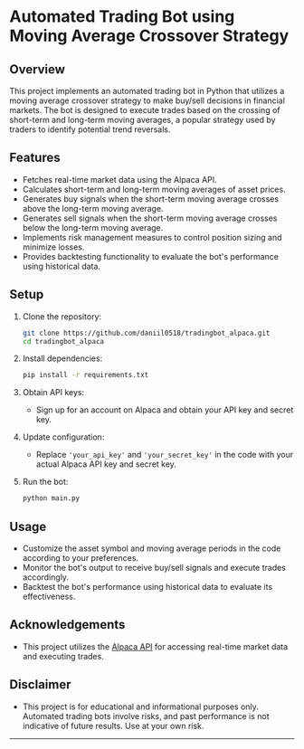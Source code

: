 
# Automated Trading Bot using Moving Average Crossover Strategy

## Overview
This project implements an automated trading bot in Python that utilizes a moving average crossover strategy to make buy/sell decisions in financial markets. The bot is designed to execute trades based on the crossing of short-term and long-term moving averages, a popular strategy used by traders to identify potential trend reversals.

## Features
- Fetches real-time market data using the Alpaca API.
- Calculates short-term and long-term moving averages of asset prices.
- Generates buy signals when the short-term moving average crosses above the long-term moving average.
- Generates sell signals when the short-term moving average crosses below the long-term moving average.
- Implements risk management measures to control position sizing and minimize losses.
- Provides backtesting functionality to evaluate the bot's performance using historical data.

## Setup
1. Clone the repository:
   ```bash
   git clone https://github.com/daniil0518/tradingbot_alpaca.git
   cd tradingbot_alpaca
   ```

2. Install dependencies:
   ```bash
   pip install -r requirements.txt
   ```

3. Obtain API keys:
   - Sign up for an account on Alpaca and obtain your API key and secret key.

4. Update configuration:
   - Replace `'your_api_key'` and `'your_secret_key'` in the code with your actual Alpaca API key and secret key.

5. Run the bot:
   ```bash
   python main.py
   ```

## Usage
- Customize the asset symbol and moving average periods in the code according to your preferences.
- Monitor the bot's output to receive buy/sell signals and execute trades accordingly.
- Backtest the bot's performance using historical data to evaluate its effectiveness.

## Acknowledgements
- This project utilizes the [Alpaca API](https://alpaca.markets/docs/api-documentation/) for accessing real-time market data and executing trades.

## Disclaimer
- This project is for educational and informational purposes only. Automated trading bots involve risks, and past performance is not indicative of future results. Use at your own risk.

---
